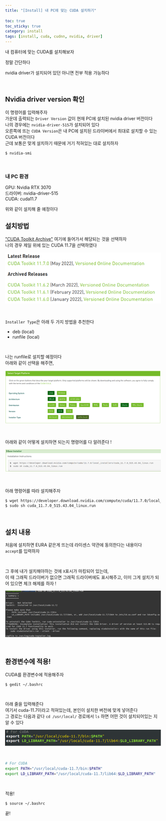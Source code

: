 ```yaml
---
title: "[Install] 내 PC에 맞는 CUDA 설치하기"

toc: true
toc_sticky: true
category: install
tags: [install, cuda, cudnn, nvidia, driver]
---
```


내 컴퓨터에 맞는 CUDA를 설치해보자 <br/>

정말 간단하다 <br/>

nvidia driver가 설치되어 있던 아니면 전부 적용 가능하다 <br/>

<br/>

## Nvidia driver version 확인

이 명령어를 입력해주자 <br/>
가운데 출력되는 `Driver Version` 값이 현재 PC에 설치된 nvidia driver 버전이다 <br/>
나의 경우에는 `nvidia-driver-515`가 설치되어 있다 <br/>
오른쪽에 뜨는 `CUDA Version`은 내 PC에 설치된 드라이버에서 최대로 설치할 수 있는 CUDA 버전이다 <br/>
근데 보통은 맞게 설치하기 때문에 거기 적혀있는 대로 설치하자 <br/>

~~~bash
$ nvidia-smi
~~~

<br/>

### 내 PC 환경

GPU: Nvidia RTX 3070 <br/>
드라이버: nvidia-driver-515 <br/>
CUDA: cuda11.7 <br/>

위와 같이 설치해 줄 예정이다 

## 설치방법

["CUDA Toolkit Archive"](https://developer.nvidia.com/cuda-toolkit-archive) 여기에 들어가서 해당되는 것을 선택하자 <br/>
나의 경우 제일 위에 있는 CUDA 11.7을 선택하였다 <br/>

![](/assets/img/install/2022-07-06/01.png) <br/>

<br/>

`Installer Type`은 아래 두 가지 방법을 추천한다 <br/>
* deb (local)
* runfile (local)

<br/>

나는 runfile로 설치할 예정이다 <br/>
아래와 같이 선택을 해주면, <br/>

![](/assets/img/install/2022-07-06/02.png) <br/>

<br/>

아래와 같이 어떻게 설치하면 되는지 명령어를 다 알려준다 ! <br/>

![](/assets/img/install/2022-07-06/03.png) <br/>

<br/>

아래 명령어를 따라 설치해주자

~~~bash
$ wget https://developer.download.nvidia.com/compute/cuda/11.7.0/local_installers/cuda_11.7.0_515.43.04_linux.run
$ sudo sh cuda_11.7.0_515.43.04_linux.run
~~~

<br/>

## 설치 내용

처음에 설치하면 EURA 같은게 뜨는데 라이센스 약관에 동의한다는 내용이다 <br/>
`accept`를 입력하자 <br/>

<br/>

그 후에 내가 설치해야하는 것에 `X`표시가 마킹되어 있는데, <br/>
이 때 그래픽 드라이버가 없으면 그래픽 드라이버에도 표시해주고, 이미 그게 설치가 되어 있으면 체크 해제를 하자 ! <br/>

![](/assets/img/install/2022-07-06/05.png) <br/>

<br/>

## 환경변수에 적용!

CUDA를 환경변수에 적용해주자 <br/>

~~~bash
$ gedit ~/.bashrc
~~~

<br/>

아래 줄을 입력해준다 <br/>
여기서 cuda-11.7이라고 적혀있는데, 본인이 설치한 버전에 맞게 넣어준다 <br/>
그 경로는 다음과 같다 `cd /usr/local/` 경로에서 `ls` 하면 어떤 것이 설치되어있는 지 알 수 있다 <br/>

![](/assets/img/install/2022-07-06/06.png) <br/>

<br/>

~~~bash
# For CUDA
export PATH="/usr/local/cuda-11.7/bin:$PATH"
export LD_LIBRARY_PATH="/usr/local/cuda-11.7/lib64:$LD_LIBRARY_PATH"
~~~

<br/>

적용!

~~~bash
$ source ~/.bashrc
~~~


끝!<br/>